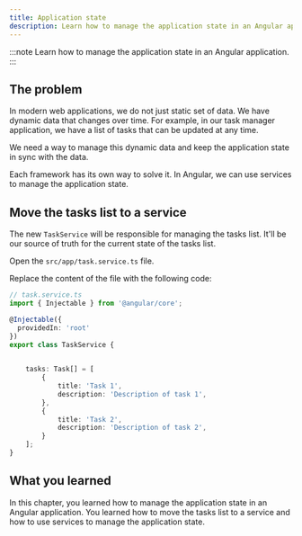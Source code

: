```yaml
---
title: Application state
description: Learn how to manage the application state in an Angular application.
---
```


:::note
Learn how to manage the application state in an Angular application.
:::

## The problem

In modern web applications, we do not just static set of data.
We have dynamic data that changes over time. For example, in our task manager application, we have a list of tasks that can be updated at any time.

We need a way to manage this dynamic data and keep the application state in sync with the data.

Each framework has its own way to solve it.
In Angular, we can use services to manage the application state.

## Move the tasks list to a service

The new `TaskService` will be responsible for managing the tasks list.
It'll be our source of truth for the current state of the tasks list.

Open the `src/app/task.service.ts` file.

Replace the content of the file with the following code:

```typescript ins={"Add the tasks variable": 9-19}
// task.service.ts
import { Injectable } from '@angular/core';

@Injectable({
  providedIn: 'root'
})
export class TaskService {

    
    tasks: Task[] = [
        {
            title: 'Task 1',
            description: 'Description of task 1',
        },
        {
            title: 'Task 2',
            description: 'Description of task 2',
        }
    ];
}
```

## What you learned

In this chapter, you learned how to manage the application state in an Angular application. You learned how to move the tasks list to a service and how to use services to manage the application state.
